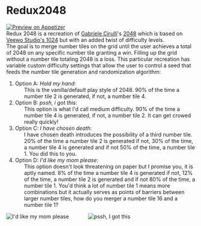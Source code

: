 # Redux2048
[![Preview on Appetizer](https://camo.githubusercontent.com/d77936704abb69a8a79c8b1787fb612e9954693319c60e9b9e08bac1554eb972/68747470733a2f2f696d672e736869656c64732e696f2f62616467652f507265766965772d4170706574697a652e696f2d6f72616e67652e737667 "Preview on Appetizer")](https://appetize.io/app/jrjxbeg1qu6bwhrrvtee8839jw)<br />
Redux 2048 is a recreation of [Gabriele Cirulli](https://gabrielecirulli.com/)'s [2048](https://play2048.co/) which is based on [Veewo Studio's 1024](https://itunes.apple.com/us/app/1024!/id823499224) but with an added twist of difficulty levels.<br /> The goal is to merge number tiles on the grid until the user achieves a total of 2048 on any specific number tile granting a win. Filling up the grid without a number tile totaling 2048 is a loss. This particular recreation has variable custom difficulty settings that allow the user to control a seed that feeds the number tile generation and randomization algorithm:
1. Option A: _Hold my hand_: <ul>This is the vanilla/default play style of 2048. 90% of the time a number tile 2 is generated, if not, a number tile 4.</ul>
2. Option B: _pssh, i got this_: <ul>This option is what I'd call medium difficulty. 90% of the time a number tile 4 is generated, if not, a number tile 2. It can get crowed really quickly!</ul>
3. Option C: _I have chosen death_: <ul>I have chosen death introduces the possibility of a third number tile. 20% of the time a number tile 2 is generated if not, 30% of the time, a number tile 4 is generated and if not 50% of the time, a number tile 1. You did this to you.</ul>
4. Option D: _I'd like my mom please_: <ul>This option doesn't look threatening on paper but I promise you, it is aptly named. 8% of the time a number tile 4 is generated if not, 12% of the time, a number tile 2 is generated and if not 80% of the time, a number tile 1. You'd think a lot of number tile 1 means more combinations but it actually serves as points of barriers between larger number tiles, how do you merger a number tile 16 and a number tile 1?</ul>

![I'd like my mom please](https://raw.githubusercontent.com/namponsah/Redux2048/main/app/src/main/assets/ilmmp.jpg "I'd like my mom please option")            
![pssh, I got this](https://raw.githubusercontent.com/namponsah/Redux2048/main/app/src/main/assets/pigt.jpg "pssh, I got this option")
